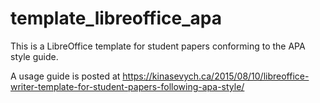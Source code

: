 # template_libreoffice_apa
This is a LibreOffice template for student papers conforming to the APA style guide.

A usage guide is posted at https://kinasevych.ca/2015/08/10/libreoffice-writer-template-for-student-papers-following-apa-style/
